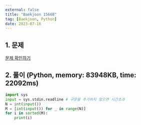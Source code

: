 ```yaml
---
external: false
title: "Baekjoon 15668"
tag: [Baekjoon, Python]
date: 2023-07-16
---
```


## 1. 문제

[문제 확인하기](https://www.acmicpc.net/problem/15668)

## 2. 풀이 (Python, memory: 83948KB, time: 22092ms)

```python
import sys
input = sys.stdin.readline # 구문을 추가하지 않으면 시간초과
N = int(input())
M = [int(input()) for _ in range(N)]
for i in sorted(M):
    print(i)
```
